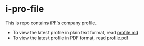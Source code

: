 # i-pro-file

This is repo contains [iPF's](http://ipfsoftwares.com) company profile.

- To view the latest profile in plain text format, read [profile.md](profile.md)
- To view the latest profile in PDF format, read [profile.pdf](profile.pdf)
